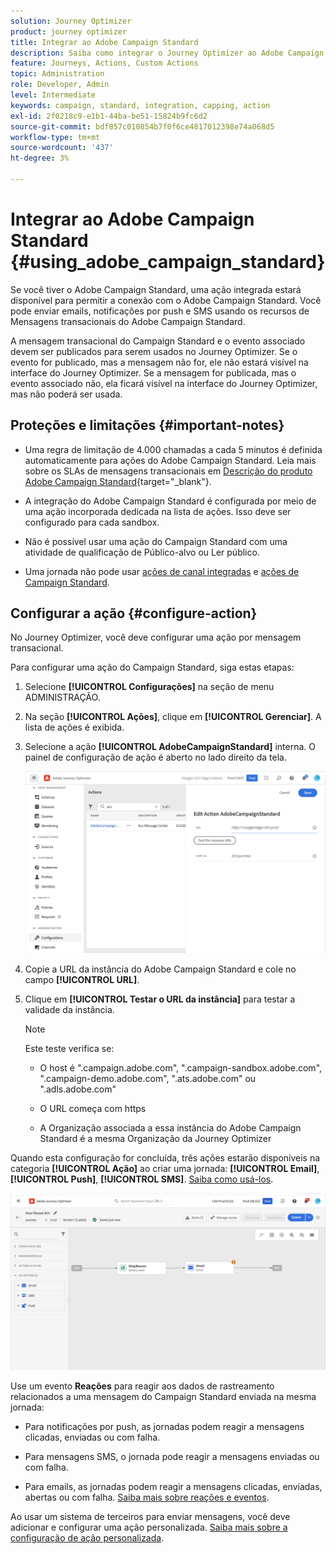 ```yaml
---
solution: Journey Optimizer
product: journey optimizer
title: Integrar ao Adobe Campaign Standard
description: Saiba como integrar o Journey Optimizer ao Adobe Campaign Standard
feature: Journeys, Actions, Custom Actions
topic: Administration
role: Developer, Admin
level: Intermediate
keywords: campaign, standard, integration, capping, action
exl-id: 2f0218c9-e1b1-44ba-be51-15824b9fc6d2
source-git-commit: bdf857c010854b7f0f6ce4817012398e74a068d5
workflow-type: tm+mt
source-wordcount: '437'
ht-degree: 3%

---
```


# Integrar ao Adobe Campaign Standard {#using_adobe_campaign_standard}

Se você tiver o Adobe Campaign Standard, uma ação integrada estará disponível para permitir a conexão com o Adobe Campaign Standard. Você pode enviar emails, notificações por push e SMS usando os recursos de Mensagens transacionais do Adobe Campaign Standard.

A mensagem transacional do Campaign Standard e o evento associado devem ser publicados para serem usados no Journey Optimizer. Se o evento for publicado, mas a mensagem não for, ele não estará visível na interface do Journey Optimizer. Se a mensagem for publicada, mas o evento associado não, ela ficará visível na interface do Journey Optimizer, mas não poderá ser usada.

## Proteções e limitações {#important-notes}

* Uma regra de limitação de 4.000 chamadas a cada 5 minutos é definida automaticamente para ações do Adobe Campaign Standard. Leia mais sobre os SLAs de mensagens transacionais em [Descrição do produto Adobe Campaign Standard](https://helpx.adobe.com/br/legal/product-descriptions/campaign-standard.html){target="_blank"}.

* A integração do Adobe Campaign Standard é configurada por meio de uma ação incorporada dedicada na lista de ações. Isso deve ser configurado para cada sandbox.

* Não é possível usar uma ação do Campaign Standard com uma atividade de qualificação de Público-alvo ou Ler público.

* Uma jornada não pode usar [ações de canal integradas](../building-journeys/journeys-message.md) e [ações de Campaign Standard](../building-journeys/using-adobe-campaign-standard.md).

## Configurar a ação {#configure-action}

No Journey Optimizer, você deve configurar uma ação por mensagem transacional.

Para configurar uma ação do Campaign Standard, siga estas etapas:

1. Selecione **[!UICONTROL Configurações]** na seção de menu ADMINISTRAÇÃO.

1. Na seção **[!UICONTROL Ações]**, clique em **[!UICONTROL Gerenciar]**. A lista de ações é exibida.

1. Selecione a ação **[!UICONTROL AdobeCampaignStandard]** interna. O painel de configuração de ação é aberto no lado direito da tela.

   ![](assets/actioncampaign.png)

1. Copie a URL da instância do Adobe Campaign Standard e cole no campo **[!UICONTROL URL]**.

1. Clique em **[!UICONTROL Testar o URL da instância]** para testar a validade da instância.

   >[!NOTE]
   >
   >Este teste verifica se:
   >
   >* O host é &quot;.campaign.adobe.com&quot;, &quot;.campaign-sandbox.adobe.com&quot;, &quot;.campaign-demo.adobe.com&quot;, &quot;.ats.adobe.com&quot; ou &quot;.adls.adobe.com&quot;
   >
   >* O URL começa com https
   >
   >* A Organização associada a essa instância do Adobe Campaign Standard é a mesma Organização da Journey Optimizer

Quando esta configuração for concluída, três ações estarão disponíveis na categoria **[!UICONTROL Ação]** ao criar uma jornada: **[!UICONTROL Email]**, **[!UICONTROL Push]**, **[!UICONTROL SMS]**. [Saiba como usá-los](../building-journeys/using-adobe-campaign-standard.md).

![](assets/journey58.png)

Use um evento **Reações** para reagir aos dados de rastreamento relacionados a uma mensagem do Campaign Standard enviada na mesma jornada:

* Para notificações por push, as jornadas podem reagir a mensagens clicadas, enviadas ou com falha.

* Para mensagens SMS, o jornada pode reagir a mensagens enviadas ou com falha.

* Para emails, as jornadas podem reagir a mensagens clicadas, enviadas, abertas ou com falha. [Saiba mais sobre reações e eventos](../building-journeys/reaction-events.md).

Ao usar um sistema de terceiros para enviar mensagens, você deve adicionar e configurar uma ação personalizada. [Saiba mais sobre a configuração de ação personalizada](../action/about-custom-action-configuration.md).